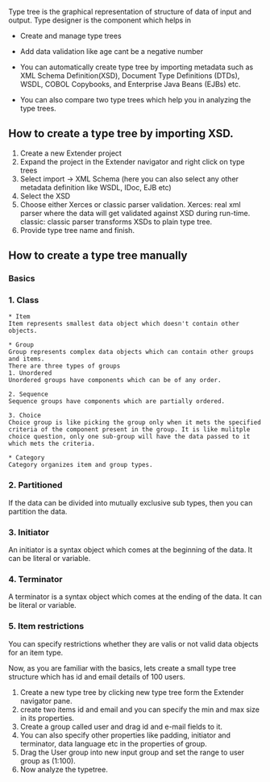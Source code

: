 
Type tree is the graphical representation of structure of data of input and output. Type designer is the component which helps in 

* Create and manage type trees

* Add data validation like age cant be a negative number

* You can automatically create type tree by importing metadata such as XML Schema Definition(XSD), Document Type Definitions (DTDs), WSDL, COBOL Copybooks, and Enterprise Java Beans (EJBs) etc.

* You can also compare two type trees which help you in analyzing the type trees.


## How to create a type tree by importing XSD.

1.  Create a new Extender project 
2. Expand the project in the Extender navigator
and right click on type trees
3. Select import -> XML Schema (here you can also select any other metadata definition like WSDL, IDoc, EJB etc)
4. Select the XSD
5. Choose either Xerces or classic parser validation.
Xerces: real xml parser where the data will get validated against XSD during run-time.
classic: classic parser transforms XSDs to plain type tree.
6. Provide type tree name and finish.

## How to create a type tree manually

### Basics 

### 1. Class
    * Item
    Item represents smallest data object which doesn't contain other objects.

    * Group
    Group represents complex data objects which can contain other groups and items.
    There are three types of groups
    1. Unordered
    Unordered groups have components which can be of any order.

    2. Sequence
    Sequence groups have components which are partially ordered.

    3. Choice
    Choice group is like picking the group only when it mets the specified criteria of the component present in the group. It is like mulitple choice question, only one sub-group will have the data passed to it which mets the criteria.

    * Category
    Category organizes item and group types. 

### 2. Partitioned

If the data can be divided into mutually exclusive sub types, then you can partition the data.

### 3. Initiator

An initiator is a syntax object which comes at the beginning of the data. It can be literal or variable.

### 4. Terminator

A terminator is a syntax object which comes at the ending of the data. It can be literal or variable.

### 5. Item restrictions

You can specify restrictions whether they are valis or not valid data objects for an item type.


Now, as you are familiar with the basics, lets create a small type tree structure which has id and email details of 100 users.

1. Create a new type tree by clicking new type tree form the Extender navigator pane.
2. create two items id and email and you can specify the min and max size in its properties.
3. Create a group called user and drag id and e-mail fields to it. 
4. You can also specify other properties like padding, initiator and terminator, data language etc in the properties of group.
5. Drag the User group into new input group and set the range to user group as (1:100).
6. Now analyze the typetree. 
